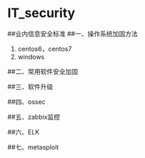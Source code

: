 # IT_security
##业内信息安全标准
##一、操作系统加固方法

1. centos6，centos7
2. windows

##二、常用软件安全加固

##三、软件升级

##四、ossec

##五、zabbix监控

##六、ELK

##七、metasploit


